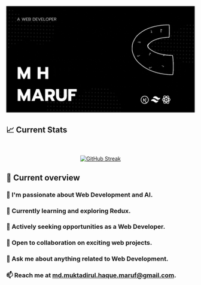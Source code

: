 <a href="https://www.linkedin.com/in/md-muktadirul-haque-maruf/">
<img src="https://raw.githubusercontent.com/M-H-Maruf/M-H-Maruf/main/images/A%20WEB%20DEVELOPER.gif" />
</a>

## :chart_with_upwards_trend: Current Stats

<br />
<p style="text-align: center;">
<a href="https://git.io/streak-stats">
<img src="https://github-readme-streak-stats.herokuapp.com?user=M-H-MARUF&theme=dark&hide_border=true&border_radius=5&background=45%2C000000%2C525251" alt="GitHub Streak" />
</a>
</p>

## :eyes: Current overview

### 👀 I'm passionate about Web Development and AI.
### 🌱 Currently learning and exploring Redux.
### 💼 Actively seeking opportunities as a Web Developer.
### 👯 Open to collaboration on exciting web projects.
### 💬 Ask me about anything related to Web Development.
### 📫 Reach me at md.muktadirul.haque.maruf@gmail.com.
